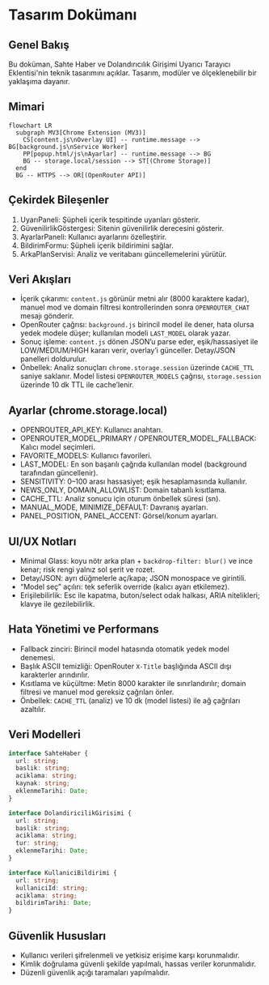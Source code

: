 # Tasarım Dokümanı

## Genel Bakış
Bu doküman, Sahte Haber ve Dolandırıcılık Girişimi Uyarıcı Tarayıcı Eklentisi'nin teknik tasarımını açıklar. Tasarım, modüler ve ölçeklenebilir bir yaklaşıma dayanır.

## Mimari

```mermaid
flowchart LR
  subgraph MV3[Chrome Extension (MV3)]
    CS[content.js\nOverlay UI] -- runtime.message --> BG[background.js\nService Worker]
    PP[popup.html/js\nAyarlar] -- runtime.message --> BG
    BG -- storage.local/session --> ST[(Chrome Storage)]
  end
  BG -- HTTPS --> OR[(OpenRouter API)]
```

## Çekirdek Bileşenler
1. UyarıPaneli: Şüpheli içerik tespitinde uyarıları gösterir.
1. GüvenilirlikGöstergesi: Sitenin güvenilirlik derecesini gösterir.
1. AyarlarPaneli: Kullanıcı ayarlarını özelleştirir.
1. BildirimFormu: Şüpheli içerik bildirimini sağlar.
1. ArkaPlanServisi: Analiz ve veritabanı güncellemelerini yürütür.

## Veri Akışları

- İçerik çıkarımı: `content.js` görünür metni alır (8000 karaktere kadar), manuel mod ve domain filtresi kontrollerinden sonra `OPENROUTER_CHAT` mesajı gönderir.
- OpenRouter çağrısı: `background.js` birincil model ile dener, hata olursa yedek modele düşer; kullanılan modeli `LAST_MODEL` olarak yazar.
- Sonuç işleme: `content.js` dönen JSON’u parse eder, eşik/hassasiyet ile LOW/MEDIUM/HIGH kararı verir, overlay’i günceller. Detay/JSON panelleri doldurulur.
- Önbellek: Analiz sonuçları `chrome.storage.session` üzerinde `CACHE_TTL` saniye saklanır. Model listesi `OPENROUTER_MODELS` çağrısı, `storage.session` üzerinde 10 dk TTL ile cache’lenir.

## Ayarlar (chrome.storage.local)

- OPENROUTER_API_KEY: Kullanıcı anahtarı.
- OPENROUTER_MODEL_PRIMARY / OPENROUTER_MODEL_FALLBACK: Kalıcı model seçimleri.
- FAVORITE_MODELS: Kullanıcı favorileri.
- LAST_MODEL: En son başarılı çağrıda kullanılan model (background tarafından güncellenir).
- SENSITIVITY: 0–100 arası hassasiyet; eşik hesaplamasında kullanılır.
- NEWS_ONLY, DOMAIN_ALLOWLIST: Domain tabanlı kısıtlama.
- CACHE_TTL: Analiz sonucu için oturum önbellek süresi (sn).
- MANUAL_MODE, MINIMIZE_DEFAULT: Davranış ayarları.
- PANEL_POSITION, PANEL_ACCENT: Görsel/konum ayarları.

## UI/UX Notları

- Minimal Glass: koyu nötr arka plan + `backdrop-filter: blur()` ve ince kenar; risk rengi yalnız sol şerit ve rozet.
- Detay/JSON: ayrı düğmelerle aç/kapa; JSON monospace ve girintili.
- “Model seç” açılırı: tek seferlik override (kalıcı ayarı etkilemez).
- Erişilebilirlik: Esc ile kapatma, buton/select odak halkası, ARIA nitelikleri; klavye ile gezilebilirlik.

## Hata Yönetimi ve Performans

- Fallback zinciri: Birincil model hatasında otomatik yedek model denemesi.
- Başlık ASCII temizliği: OpenRouter `X-Title` başlığında ASCII dışı karakterler arındırılır.
- Kısıtlama ve küçültme: Metin 8000 karakter ile sınırlandırılır; domain filtresi ve manuel mod gereksiz çağrıları önler.
- Önbellek: `CACHE_TTL` (analiz) ve 10 dk (model listesi) ile ağ çağrıları azaltılır.

## Veri Modelleri
```typescript
interface SahteHaber {
  url: string;
  baslik: string;
  aciklama: string;
  kaynak: string;
  eklenmeTarihi: Date;
}

interface DolandiricilikGirisimi {
  url: string;
  baslik: string;
  aciklama: string;
  tur: string;
  eklenmeTarihi: Date;
}

interface KullaniciBildirimi {
  url: string;
  kullaniciId: string;
  aciklama: string;
  bildirimTarihi: Date;
}
```

## Güvenlik Hususları
- Kullanıcı verileri şifrelenmeli ve yetkisiz erişime karşı korunmalıdır.
- Kimlik doğrulama güvenli şekilde yapılmalı, hassas veriler korunmalıdır.
- Düzenli güvenlik açığı taramaları yapılmalıdır.
